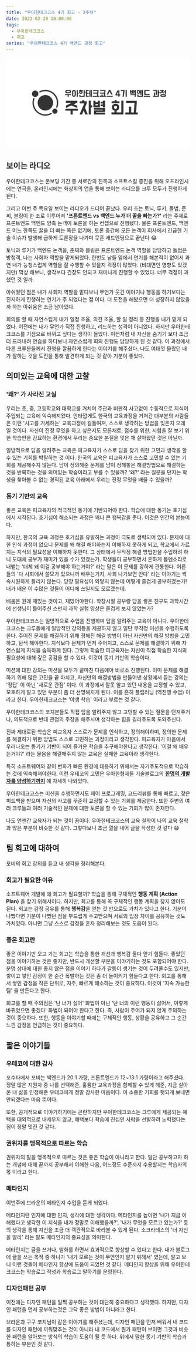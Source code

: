 ```yaml
---
title: "우아한테크코스 4기 회고 - 2주차"
date: 2022-02-20 18:00:00
tags:
  - 우아한테크코스
  - 회고
series: "우아한테크코스 4기 백엔드 과정 회고"
---
```


![](../thumbnail.png)

## 보이는 라디오

우아한테크코스는 온보딩 기간 중 서로간의 친목과 소프트스킬 증진을 위해 오프라인시에는 연극을, 온라인시에는 화상회의 앱을 통해 보이는 라디오를 크루 모두가 진행하게 된다.

그리고 이번 주 목요일 보이는 라디오가 드디어 끝났다. 우리 조는 토닉, 루키, 돌범, 준찌, 블링이 한 조로 이루어져 **'프론트엔드 vs 백엔드 누가 더 꿀을 빠는가?'** 라는 주제로 프론트엔드 백엔드 양측 논객이 토론을 하는 컨셉으로 진행됐다. 물론 프론트엔드, 백엔드 어느 한쪽도 꿀을 더 빠는 쪽은 없기에, 토론 중간에 모든 논객이 회사에서 긴급한 기술 이슈가 발생해 급하게 토론장을 나가며 웃픈 새드엔딩으로 끝난다 😂

토닉과 루키가 백엔드 논객을, 준찌와 블링은 프론트엔드 논객 역할을 담당하고 돌범은 방청객, 나는 사회자 역할을 맡게되었다. 한번도 남들 앞에서 연기를 해본적이 없어서 과연 내가 능청스럽게 역할을 잘 수행할 수 있을지 걱정이 많았다. (비대면인 영향도 있겠지만) 막상 해보니, 생각보다 긴장도 안되고 재미나게 진행할 수 있었다. 너무 걱정이 과했던 것 일까.

아쉬웠던 점은 내가 사회자 역할을 맡다보니 무언가 웃긴 이야기나 행동을 하기보다는 진지하게 진행하는 연기가 주 되었다는 점 이다. 더 도전을 해봤으면 더 성장하지 않았을까 하는 아쉬움은 조금 남아있다.

회의를 할 때 자연스럽게 내가 일정 조율, 의견 조율, 할 일 정리 등 진행을 내가 맡게 되었다. 이전에는 내가 무언가 직접 진행하고, 리드하는 성격이 아니었다. 하지만 우아한테크코스를 기점으로 바뀌고 싶다는 생각이 들었다. 이전처럼 내 자신을 숨기기 보다 조금 더 드러내려 연습을 하다보니 자연스럽게 회의 진행도 담당하게 된 것 같다. 이 과정에서 다른 크루분들께서 진행을 깔끔하게 한다는 이야기를 해주셨다. 나도 여태껏 몰랐던 내가 잘하는 것을 도전을 통해 발견하게 되는 것 같아 기분이 좋았다.

## 의미있는 교육에 대한 고찰

### '왜?' 가 사라진 교실

우리는 초, 중, 고등학교와 대학교를 거치며 주관과 비판적 사고없이 수동적으로 지식이 주입되는 교육에 익숙해져왔다. 안타깝게도 한국의 교육과정을 거쳐간 대부분의 사람들은 이런 '사고를 거세하는' 교육과정에 길들여져, 스스로 생각하는 방법을 잊은지 오래 일 것이다. 자신이 진정 무엇을 하고 싶은지도 모른채로, 점수를 위한, 시험을 잘 보기 위한 학습만을 강요하는 환경에서 우리는 중요한 본질을 잊은 채 살아왔던 것은 아닐까.

일방적으로 답을 알려주는 교육은 피교육자가 스스로 답을 찾기 위한 고민과 생각을 할 수 있는 기회를 박탈하는 것 이다. 한국의 교육은 피교육자가 스스로 고민할 수 있는 기회를 제공해주지 않는다. 남이 정의해준 문제를 남이 정해놓은 해결방법으로 해결하는 것을 반복하는 것을 의미있는 학습이라고 부를 수 있을까? '왜?' 라는 질문을 던지는 학생을 찾아볼 수 없는 경직된 교육 아래에서 우리는 진정 무엇을 배울 수 있을까?

### 동기 기반의 교육

좋은 교육은 피교육자의 적극적인 동기에 기반되어야 한다. 학습에 대한 동기는 호기심에서 시작된다. 호기심이 해소되는 과정은 꽤나 큰 행복감을 준다. 이것은 인간의 본능이다.

하지만, 한국의 교육 과정은 호기심을 유발하는 과정이 극도로 생략되어 있다. 문제에 대한 인식 과정이 없으니 문제를 왜 해결 해야하는지 이해하지 못하게 되고, 학교에서 가르치는 지식의 필요성을 이해하지 못한다. 그 상태에서 무작정 해결 방법만을 주입하려 하니 도대체 공부가 재미가 있을 수가 있겠는가. 학생들이 공부하면서 흔하게 볼멘소리로 내뱉는 '대체 왜 이걸 공부해야 하는거야?' 라는 말은 이 문제를 강하게 관통한다. 어른들의 '다 사회에서 쓸모가 있으니까 배우는거지, 사회 나가보면 안다' 라는 이야기는 썩 속시원하게 들리지 않는다. 당장 필요성이 와닿지 않는데 어떻게 즐겁게 공부하겠는가! 내가 배운 이 수많은 것들이 어디에 쓰일지도 모르겠는데.

배움은 원래 재밌는 것이고, 재밌어야한다. 학창시절 공부랑 담을 쌓은 친구도 과학시간에 선생님이 틀어주신 스펀지 과학 실험 영상은 즐겁게 보지 않았는가?

우아한테크코스는 일방적으로 수업을 진행하며 답을 알려주는 교육이 아니다. 우아한테크코스는 크루들에게 일방적인 강의등을 제공하지 않고 일단 무작정 미션을 수행하도록 한다. 주어진 문제를 해결하기 위해 정해진 해결 방법이 아닌 자신만의 해결 방법을 고민하고, 탐색 해야한다. 지식보다 문제가 먼저 주어지고, 스스로 문제를 해결하기 위해 자연스럽게 지식을 습득하게 된다. 그렇게 학습한 피교육자는 자신이 직접 학습한 지식의 필요성에 대해 깊은 공감을 할 수 있다. 이것이 동기 기반의 학습이다.

미션에 대한 강의는 미션을 모두가 끝마친 다음에야 비로소 진행된다. 이미 문제를 해결하기 위해 많은 고민을 끝 마치고, 자신만의 해결방법을 만들어낸 상황에서 듣는 강의는 '정답' 이 아닌 '새로운 관점' 이다. 이 과정에서 잘못 알고 있던 내용을 교정할 수 있고, 모호하게 알고 있던 부분이 좀 더 선명해지게 된다. 이를 흔히 플립러닝 (역진행 수업) 이라고 한다. 우아한테크코스는 '야생 학습' 이라고 부르는 것 같다.

우아한테크코스의 코치분들도 직접 답을 알려주지 않고 고민할 수 있는 질문을 던져주거나, 의도적으로 반대 관점의 주장을 해주시며 생각하는 힘을 길러주도록 도와주신다.

진짜 제대로된 학습은 피교육자 스스로가 문제를 인식하고, 정의해야하며, 정의한 문제를 해결하기 위한 방법도 스스로 고민하는 과정이라고 생각한다. 피교육자가 마음에서 우러나오는 동기가 기반이 되어 즐거운 학습을 추구해야한다고 생각한다. '이걸 왜 배우는거야?' 라는 물음을 해결해주지 않는 교육은 실패한 교육이라 생각한다.

특히 소프트웨어와 같이 변화가 빠른 환경에 대응하기 위해서는 자기주도적으로 학습하는 것에 익숙해져야한다. 이런 우테코의 고민은 우아한형제들 기술블로그의 **[한명의 개발자를 양성하기까지](https://techblog.woowahan.com/5977/)** 에 자세히 나와있다.

우아한테크코스는 미션을 수행하면서도 페어 프로그래밍, 코드리뷰를 통해 빠르고, 잦은 피드백을 받으며 자신의 사고를 꾸준히 교정할 수 있는 기회를 제공한다. 또한 주변의 여러 크루들과 여러 기술적인 문제에 대한 토론을 할 수 있는 기회가 많이 존재한다.

나도 언젠간 교육자가 되는 것이 꿈이다. 우아한테크코스의 교육 철학이 나의 교육 철학과 많은 부분이 비슷한 것 같다. 그렇다보니 조금 열을 내어 글을 작성한 것 같다 😅

## 팀 회고에 대하여

포비의 회고 강의를 듣고 내 생각을 정리해본다.

### 회고가 필요한 이유

소프트웨어 개발에 왜 회고가 필요할까? 학습을 통해 구체적인 **행동 계획 (Action Plan)** 을 찾기 위해서이다. 하지만, 회고를 통해 꼭 구체적인 행동 계획을 찾지 않아도 된다. 회고는 감정 공유를 통해 **행복감**을 얻는 것 만으로도 가치가 있다고 한다. 기분이 나빴다면 기분이 나빴던 점을 부드럽게 주고받으며 서로의 입장 차이를 공유하는 것도 가치있다. 아니면 그냥 스스로 감정을 혼자 정리해보는 것도 도움이 된다.

### 좋은 회고란

좋은 이야기만 오고 가는 회고는 학습을 통한 개선과 행복감 둘다 얻기 힘들다. 좋았던 점을 이야기하는 것은 좋지만, 반드시 개선할 부분을 이야기하는 것도 포함되어야 한다. 분명 상대에 대한 좋지 않은 점을 이야기 하다가 갈등이 생기는 것이 두려울수도 있지만, 쌓이고 쌓인 감정이 한 순간 폭발하는 것은 좀 더 돌이키기 힘들다고 한다. 회고를 통해서 쌓인 감정을 작은 단위로, 자주, 빠르게 해소하는 것이 중요하다. 이것이 '지속 가능한 팀' 을 만든다고 한다.

회고를 할 때 주의점은 '난 너가 싫어' 화법이 아닌 '난 너의 이런 행동이 싫어서, 이렇게 바뀌었으면 좋겠다' 화법이 되어야 한다고 한다. 즉, 사람이 주어가 되지 않게 주의하는 것이 중요하다. 또한, 행동을 이야기할 때에는 구체적인 행동, 상황을 공유하고 그 순간 느낀 감정을 언급하는 것이 중요하다.

## 짧은 이야기들

### 우테코에 대한 감사

포수타에서 포비는 백엔드가 20:1 가량, 프론트엔드가 12~13:1 가량이라고 해주셨다. 정말 많은 지원자 중 나를 선택해준, 훌륭한 교육과정을 함께할 수 있게 해준, 지금 살아온 내 삶을 인정해준 우테코에게 정말 감사한 마음이다. 이 소중한 기회를 헛되게 보내면 안되겠다는 마음 뿐이다.

또한, 공개적으로 이야기하기에는 곤란하지만 우아한테크코스는 크루에게 제공되는 혜택을 대외적으로 내세우지 않고, 혜택보다 학습에 진심인 사람을 선발하려 노력했다는 점이 정말 멋진 것 같다.

### 권위자를 맹목적으로 따르는 학습

권위자의 말을 맹목적으로 따르는 것은 좋은 학습이 아니라고 한다. 일단 공부하고자 하는 개념에 대해 끝까지 공부해서 이해한 다음, 어느정도 수준까지 수용할지는 학습자의 몫 이라고 한다.

### 메타인지

이번주에 브라운의 메타인지 수업을 듣게 되었다.

메타인지란 인지에 대한 인지, 생각에 대한 생각이다. 메타인지를 높이면 '내가 지금 이해했다고 생각한 이 지식을 내가 정말로 이해했을까?', '내가 무엇을 모르고 있는가?' 등의 생각을 통해 자신을 조금 더 객관적으로 바라볼 수 있게 된다. 소크라테스의 '너 자신을 알라' 라는 말도 메타인지의 중요성을 의미한다.

메타인지는 글을 쓰거나, 발화를 하면서 효과적으로 향상할 수 있다고 한다. 내가 블로그에 글을 쓰는 목적 중 하나가 '내가 모르는 것이 무언인지 알기 위해서' 였는데, 알고 보니 이런 것들이 메타인지 향상에 도움이 되었던 것 같다. 메타인지 향상을 위해 우아한테크코스는 학습로그 작성과 학습로그 말하기를 운영한다.

### 디자인패턴 공부

이전에는 디자인 패턴을 일찍 공부하는 것이 대단히 중요하다고 생각했다. 하지만, 디자인 패턴을 먼저 공부하는것은 그닥 좋은 방법이 아니라고 한다.

브라운과 구구 코치님이 같은 이야기를 해주셨는데, 디자인 패턴을 먼저 배워서 내 코드를 디자인 패턴에 끼워맞추는 것이 아니라 내 코드에서 뭔가 패턴이 보이면 그것과 비슷한 패턴을 알아보는 방식의 학습이 도움이 될 듯 하다. 위에서 말한 동기 기반의 학습과 통하는 부분인 것 같다.
